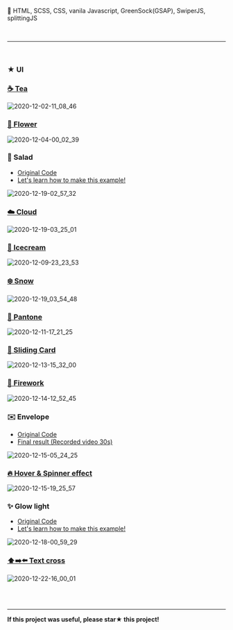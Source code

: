 🌷 HTML, SCSS, CSS, vanila Javascript, GreenSock(GSAP), SwiperJS, splittingJS

<br/>

***

<br/>

### ★ UI

### [☕ Tea](https://github.com/gr-p/interaction/tree/main/ui/1-Tea)

![2020-12-02-11_08_46](https://user-images.githubusercontent.com/54713067/100820018-b2861a00-3490-11eb-838f-392fd1840c0c.gif)

### [🌸 Flower](https://github.com/gr-p/interaction/tree/main/ui/2-Flower)

![2020-12-04-00_02_39](https://user-images.githubusercontent.com/54713067/101046832-ac915580-35c4-11eb-8b68-aa729c072b82.gif)

### 🥗 Salad
- [Original Code](https://github.com/gr-p/interaction/tree/main/ui/3-1-Salad)  
- [Let's learn how to make this example!](https://diary-blog.github.io/salad-carousel-slide/)

![2020-12-19-02_57_32](https://user-images.githubusercontent.com/54713067/102645584-09d0fd80-41a6-11eb-9fdd-c81d3ce9277f.gif)

<!-- ### [🍬 Candy](https://github.com/gr-p/interaction/tree/main/ui/3-Candy)
![2020-12-04-23_54_19](https://user-images.githubusercontent.com/54713067/101178368-44a64200-368c-11eb-87cd-0d22c3a7327a.gif) -->

### [☁️ Cloud](https://github.com/gr-p/interaction/tree/main/ui/4-Cloud)

![2020-12-19-03_25_01](https://user-images.githubusercontent.com/54713067/102647947-fd4ea400-41a9-11eb-9447-15897464867d.gif)

### [🍦 Icecream](https://github.com/gr-p/interaction/tree/main/ui/5-Icecream)

![2020-12-09-23_23_53](https://user-images.githubusercontent.com/54713067/101642703-a264d080-3a76-11eb-87d6-54b4d8555d18.gif)

### [❄️ Snow](https://github.com/gr-p/interaction/tree/main/ui/6-Snow)

![2020-12-19_03_54_48](https://user-images.githubusercontent.com/54713067/102650346-1c4f3500-41ae-11eb-9406-be920114c60c.gif)

### [🎨 Pantone](https://github.com/gr-p/interaction/tree/main/ui/7-Pantone)

![2020-12-11-17_21_25](https://user-images.githubusercontent.com/54713067/101880010-93486480-3bd5-11eb-85ac-64af2d89d543.gif)

### [📇 Sliding Card](https://github.com/gr-p/interaction/tree/main/ui/8-Sliding-card)

![2020-12-13-15_32_00](https://user-images.githubusercontent.com/54713067/102004916-7ab48780-3d58-11eb-9a92-ce5bca0a93f9.gif)

### [🧨 Firework](https://github.com/gr-p/interaction/tree/main/ui/9-Firework)

![2020-12-14-12_52_45](https://user-images.githubusercontent.com/54713067/102038782-7d23e980-3e0b-11eb-86c3-3d032a2ae349.gif)

### ✉️ Envelope
- [Original Code](https://github.com/gr-p/interaction/tree/main/ui/10-Envelope)  
- [Final result (Recorded video 30s)](https://youtu.be/BDF0Gf-tG6o)

![2020-12-15-05_24_25](https://user-images.githubusercontent.com/54713067/102131686-ecdeb680-3e95-11eb-9084-1a70f6e9a77a.gif)

### [🔥 Hover & Spinner effect](https://github.com/gr-p/interaction/tree/main/ui/11-Spinner-effect)

![2020-12-15-19_25_57](https://user-images.githubusercontent.com/54713067/102203113-83998a80-3f0b-11eb-8c3c-3b399ea95eca.gif)

### ✨ Glow light
- [Original Code](https://github.com/gr-p/interaction/tree/main/ui/12-Glow-light)  
- [Let's learn how to make this example!](https://diary-blog.github.io/glow-light/)

![2020-12-18-00_59_29](https://user-images.githubusercontent.com/54713067/102511819-9909e280-40cc-11eb-8848-0c5f59bf7479.gif)

### [⬆️➡️⬅️ Text cross](https://github.com/gr-p/interaction/tree/main/ui/13-text-cross)

![2020-12-22-16_00_01](https://user-images.githubusercontent.com/54713067/102859300-04f29f00-446f-11eb-9b12-43621ea03d97.gif)


<br/>
<br/>

***

**If this project was useful, please star★ this project!**
